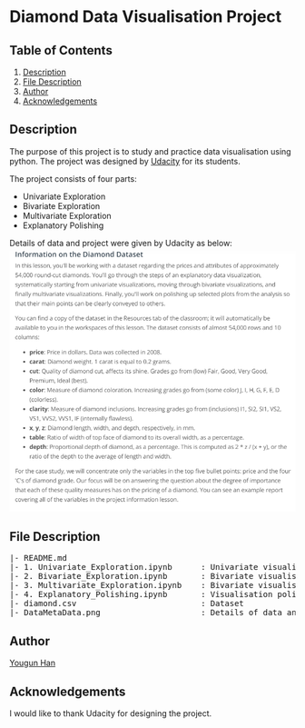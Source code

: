 # Diamond Data Visualisation Project

## Table of Contents
1. [Description](#Description)
2. [File Description](#FileDescription)
3. [Author](#Author)
4. [Acknowledgements](#Acknowledgements)

## Description <a name="Description"></a>
The purpose of this project is to study and practice data visualisation using python. The project was designed by [Udacity](https://www.udacity.com/) for its students. 

The project consists of four parts:
- Univariate Exploration
- Bivariate Exploration
- Multivariate Exploration
- Explanatory Polishing

Details of data and project were given by Udacity as below:
![MainHome](DataMetaData.png)

## File Description <a name="FileDescription"></a>
<pre>
|- README.md
|- 1. Univariate_Exploration.ipynb      : Univariate visualisation worksheet
|- 2. Bivariate_Exploration.ipynb       : Bivariate visualisation worksheet
|- 3. Multivariate_Exploration.ipynb    : Bivariate visualisation worksheet
|- 4. Explanatory_Polishing.ipynb       : Visualisation polishing worksheet
|- diamond.csv                          : Dataset
|- DataMetaData.png                     : Details of data and project
</pre>

## Author <a name="Author"></a>
[Yougun Han](https://www.linkedin.com/in/yougun-han/)

## Acknowledgements <a name="Acknowledgements"></a>
I would like to thank Udacity for designing the project.
